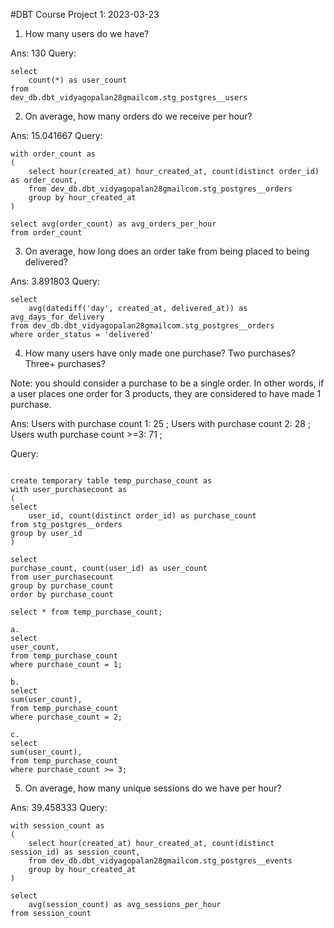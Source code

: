 #DBT Course Project 1: 2023-03-23

1. How many users do we have?

Ans: 130
Query: 
```
select 
    count(*) as user_count
from 
dev_db.dbt_vidyagopalan28gmailcom.stg_postgres__users
```

2. On average, how many orders do we receive per hour?

Ans: 15.041667
Query:
```
with order_count as 
(
    select hour(created_at) hour_created_at, count(distinct order_id) as order_count, 
    from dev_db.dbt_vidyagopalan28gmailcom.stg_postgres__orders
    group by hour_created_at
)

select avg(order_count) as avg_orders_per_hour
from order_count
```

3. On average, how long does an order take from being placed to being delivered?

Ans: 3.891803
Query:
```
select 
    avg(datediff('day', created_at, delivered_at)) as avg_days_for_delivery 
from dev_db.dbt_vidyagopalan28gmailcom.stg_postgres__orders 
where order_status = 'delivered'
```

4. How many users have only made one purchase? Two purchases? Three+ purchases?

Note: you should consider a purchase to be a single order. In other words, if a user places one order for 3 products, they are considered to have made 1 purchase.


Ans: 
    Users with purchase count 1: 25 ;
    Users with purchase count 2: 28 ;
    Users wuth purchase count >=3: 71 ;

Query:
```

create temporary table temp_purchase_count as 
with user_purchasecount as 
(
select 
    user_id, count(distinct order_id) as purchase_count
from stg_postgres__orders
group by user_id
)

select 
purchase_count, count(user_id) as user_count
from user_purchasecount
group by purchase_count
order by purchase_count

select * from temp_purchase_count;

a.
select 
user_count,
from temp_purchase_count
where purchase_count = 1;

b.
select 
sum(user_count),
from temp_purchase_count
where purchase_count = 2;

c. 
select 
sum(user_count),
from temp_purchase_count
where purchase_count >= 3;

```
5. On average, how many unique sessions do we have per hour?

Ans: 39.458333
Query:
```
with session_count as 
(
    select hour(created_at) hour_created_at, count(distinct session_id) as session_count, 
    from dev_db.dbt_vidyagopalan28gmailcom.stg_postgres__events
    group by hour_created_at
)

select 
    avg(session_count) as avg_sessions_per_hour
from session_count
```